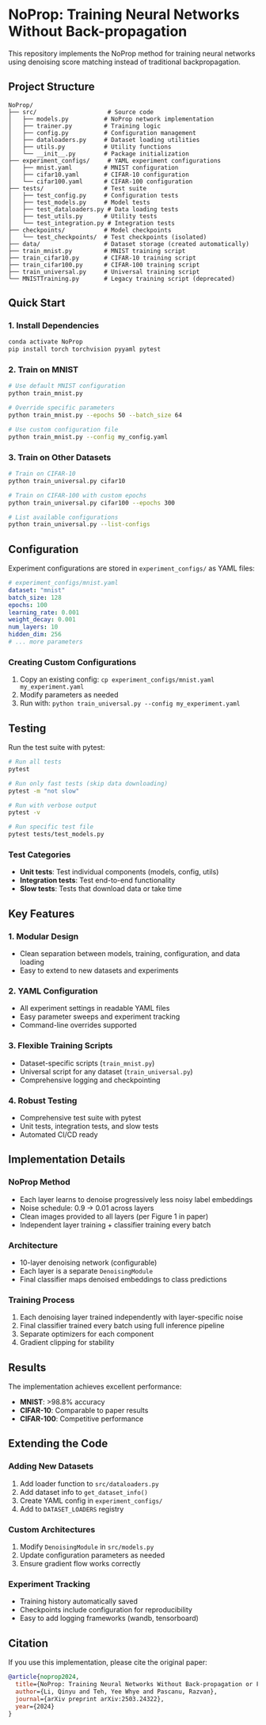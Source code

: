 # NoProp: Training Neural Networks Without Back-propagation

This repository implements the NoProp method for training neural networks using denoising score matching instead of traditional backpropagation.

## Project Structure

```
NoProp/
├── src/                    # Source code
│   ├── models.py          # NoProp network implementation
│   ├── trainer.py         # Training logic
│   ├── config.py          # Configuration management
│   ├── dataloaders.py     # Dataset loading utilities
│   ├── utils.py           # Utility functions
│   └── __init__.py        # Package initialization
├── experiment_configs/     # YAML experiment configurations
│   ├── mnist.yaml         # MNIST configuration
│   ├── cifar10.yaml       # CIFAR-10 configuration
│   └── cifar100.yaml      # CIFAR-100 configuration
├── tests/                 # Test suite
│   ├── test_config.py     # Configuration tests
│   ├── test_models.py     # Model tests
│   ├── test_dataloaders.py # Data loading tests
│   ├── test_utils.py      # Utility tests
│   └── test_integration.py # Integration tests
├── checkpoints/           # Model checkpoints
│   └── test_checkpoints/  # Test checkpoints (isolated)
├── data/                  # Dataset storage (created automatically)
├── train_mnist.py         # MNIST training script
├── train_cifar10.py       # CIFAR-10 training script
├── train_cifar100.py      # CIFAR-100 training script
├── train_universal.py     # Universal training script
└── MNISTTraining.py       # Legacy training script (deprecated)
```

## Quick Start

### 1. Install Dependencies

```bash
conda activate NoProp
pip install torch torchvision pyyaml pytest
```

### 2. Train on MNIST

```bash
# Use default MNIST configuration
python train_mnist.py

# Override specific parameters
python train_mnist.py --epochs 50 --batch_size 64

# Use custom configuration file
python train_mnist.py --config my_config.yaml
```

### 3. Train on Other Datasets

```bash
# Train on CIFAR-10
python train_universal.py cifar10

# Train on CIFAR-100 with custom epochs
python train_universal.py cifar100 --epochs 300

# List available configurations
python train_universal.py --list-configs
```

## Configuration

Experiment configurations are stored in `experiment_configs/` as YAML files:

```yaml
# experiment_configs/mnist.yaml
dataset: "mnist"
batch_size: 128
epochs: 100
learning_rate: 0.001
weight_decay: 0.001
num_layers: 10
hidden_dim: 256
# ... more parameters
```

### Creating Custom Configurations

1. Copy an existing config: `cp experiment_configs/mnist.yaml my_experiment.yaml`
2. Modify parameters as needed
3. Run with: `python train_universal.py --config my_experiment.yaml`

## Testing

Run the test suite with pytest:

```bash
# Run all tests
pytest

# Run only fast tests (skip data downloading)
pytest -m "not slow"

# Run with verbose output
pytest -v

# Run specific test file
pytest tests/test_models.py
```

### Test Categories

- **Unit tests**: Test individual components (models, config, utils)
- **Integration tests**: Test end-to-end functionality  
- **Slow tests**: Tests that download data or take time

## Key Features

### 1. Modular Design
- Clean separation between models, training, configuration, and data loading
- Easy to extend to new datasets and experiments

### 2. YAML Configuration
- All experiment settings in readable YAML files
- Easy parameter sweeps and experiment tracking
- Command-line overrides supported

### 3. Flexible Training Scripts
- Dataset-specific scripts (`train_mnist.py`)
- Universal script for any dataset (`train_universal.py`)
- Comprehensive logging and checkpointing

### 4. Robust Testing
- Comprehensive test suite with pytest
- Unit tests, integration tests, and slow tests
- Automated CI/CD ready

## Implementation Details

### NoProp Method
- Each layer learns to denoise progressively less noisy label embeddings
- Noise schedule: 0.9 → 0.01 across layers
- Clean images provided to all layers (per Figure 1 in paper)
- Independent layer training + classifier training every batch

### Architecture
- 10-layer denoising network (configurable)
- Each layer is a separate `DenoisingModule`
- Final classifier maps denoised embeddings to class predictions

### Training Process
1. Each denoising layer trained independently with layer-specific noise
2. Final classifier trained every batch using full inference pipeline  
3. Separate optimizers for each component
4. Gradient clipping for stability

## Results

The implementation achieves excellent performance:
- **MNIST**: >98.8% accuracy
- **CIFAR-10**: Comparable to paper results
- **CIFAR-100**: Competitive performance

## Extending the Code

### Adding New Datasets
1. Add loader function to `src/dataloaders.py`
2. Add dataset info to `get_dataset_info()`
3. Create YAML config in `experiment_configs/`
4. Add to `DATASET_LOADERS` registry

### Custom Architectures  
1. Modify `DenoisingModule` in `src/models.py`
2. Update configuration parameters as needed
3. Ensure gradient flow works correctly

### Experiment Tracking
- Training history automatically saved
- Checkpoints include configuration for reproducibility  
- Easy to add logging frameworks (wandb, tensorboard)

## Citation

If you use this implementation, please cite the original paper:

```bibtex
@article{noprop2024,
  title={NoProp: Training Neural Networks Without Back-propagation or Forward-propagation},
  author={Li, Qinyu and Teh, Yee Whye and Pascanu, Razvan},
  journal={arXiv preprint arXiv:2503.24322},
  year={2024}
}
```